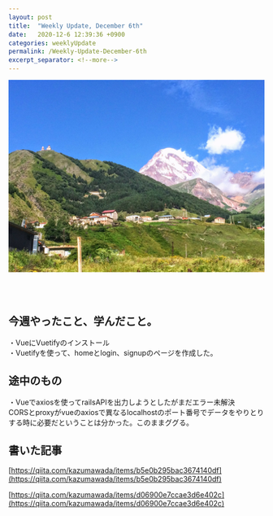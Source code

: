 ```yaml
---
layout: post
title:  "Weekly Update, December 6th"
date:   2020-12-6 12:39:36 +0900
categories: weeklyUpdate
permalink: /Weekly-Update-December-6th
excerpt_separator: <!--more-->
---
```

![image here](/assets/img/thumbnail/four.jpeg)
<!--more-->

<br><br>


## 今週やったこと、学んだこと。

・VueにVuetifyのインストール<br>
・Vuetifyを使って、homeとlogin、signupのページを作成した。<br>


## 途中のもの
・Vueでaxiosを使ってrailsAPIを出力しようとしたがまだエラー未解決<br>
CORSとproxyがvueのaxiosで異なるlocalhostのポート番号でデータをやりとりする時に必要だということは分かった。このままググる。



## 書いた記事
[https://qiita.com/kazumawada/items/b5e0b295bac3674140df](https://qiita.com/kazumawada/items/b5e0b295bac3674140df)

[https://qiita.com/kazumawada/items/d06900e7ccae3d6e402c](https://qiita.com/kazumawada/items/d06900e7ccae3d6e402c)

